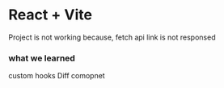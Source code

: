 # React + Vite

Project is not working because,
fetch api link is not responsed

### what we learned 

custom hooks
Diff comopnet
